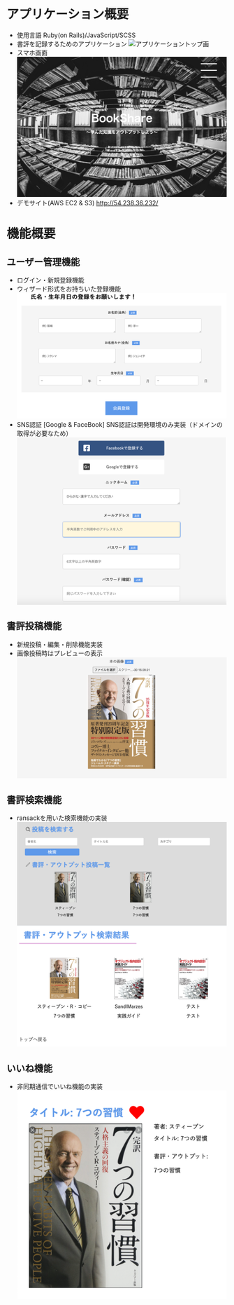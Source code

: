 # アプリケーション概要
- 使用言語
Ruby(on Rails)/JavaScript/SCSS
- 書評を記録するためのアプリケーション
![アプリケーショントップ画](app/assets/images/top.png)
- スマホ画面
![アプリケーショントップ画](app/assets/images/resoponsive.png)
- デモサイト(AWS EC2 & S3)
http://54.238.36.232/

# 機能概要
## ユーザー管理機能
- ログイン・新規登録機能
- ウィザード形式をお持ちいた登録機能
![ウィザード形式](app/assets/images/wizard.png)
- SNS認証 [Google & FaceBook]
SNS認証は開発環境のみ実装（ドメインの取得が必要なため）
![SNS認証](app/assets/images/sns.png)

## 書評投稿機能
- 新規投稿・編集・削除機能実装
- 画像投稿時はプレビューの表示
![プレビュー画像](app/assets/images/preview.png)

## 書評検索機能
- ransackを用いた検索機能の実装
![検索機能の実装](app/assets/images/search.png)
![検索機能の実装](app/assets/images/ransack.png)

## いいね機能
- 非同期通信でいいね機能の実装
![検索機能の実装](app/assets/images/iine.png)





